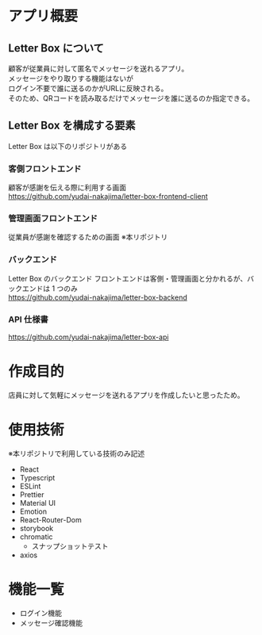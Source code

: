 # アプリ概要

## Letter Box について

顧客が従業員に対して匿名でメッセージを送れるアプリ。  
メッセージをやり取りする機能はないが  
ログイン不要で誰に送るのかがURLに反映される。  
そのため、QRコードを読み取るだけでメッセージを誰に送るのか指定できる。  

## Letter Box を構成する要素

Letter Box は以下のリポジトリがある

### 客側フロントエンド

顧客が感謝を伝える際に利用する画面  
https://github.com/yudai-nakajima/letter-box-frontend-client

### 管理画面フロントエンド

従業員が感謝を確認するための画面
※本リポジトリ

### バックエンド

Letter Box のバックエンド
フロントエンドは客側・管理画面と分かれるが、バックエンドは 1 つのみ  
https://github.com/yudai-nakajima/letter-box-backend

### API 仕様書

https://github.com/yudai-nakajima/letter-box-api

# 作成目的
店員に対して気軽にメッセージを送れるアプリを作成したいと思ったため。

# 使用技術

※本リポジトリで利用している技術のみ記述

- React
- Typescript
- ESLint
- Prettier
- Material UI
- Emotion
- React-Router-Dom
- storybook
- chromatic
  - スナップショットテスト
- axios 

# 機能一覧

- ログイン機能
- メッセージ確認機能
